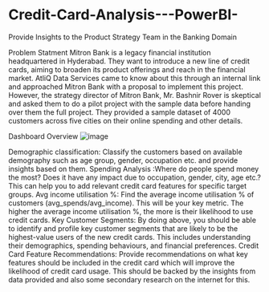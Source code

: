 # Credit-Card-Analysis---PowerBI-
 Provide Insights to the Product Strategy Team in the Banking Domain 

 Problem Statment 
Mitron Bank is a legacy financial institution headquartered in Hyderabad. They want to introduce a new line of credit cards, aiming to broaden its product offerings and reach in the financial market. 
AtliQ Data Services came to know about this through an internal link and approached Mitron Bank with a proposal to implement this project.
However, the strategy director of Mitron Bank, Mr. Bashnir Rover is skeptical and asked them to do a pilot project with the sample data before handing over them the full project.
They provided a sample dataset of 4000 customers across five cities on their online spending and other details. 

Dashboard Overview 
![image](https://github.com/user-attachments/assets/fa12d3b9-d962-4857-8859-168ba4de50da)

Demographic classification: Classify the customers based on available demography such as age group, gender, occupation etc. and provide insights based on them.
Spending Analysis  :Where do people spend money the most? Does it have any impact due to occupation, gender, city, age etc.? This can help you to add relevant credit card features for specific target groups.
Avg income utilisation %: Find the average income utilisation % of customers (avg_spends/avg_income). This will be your key metric. The higher the average income utilisation %, the more is their likelihood to use credit cards.
Key Customer Segments: By doing above, you should be able to identify and profile key customer segments that are likely to be the highest-value users of the new credit cards. This includes understanding their demographics, spending behaviours, and financial preferences.
Credit Card Feature Recommendations: Provide recommendations on what key features should be included in the credit card which will improve the likelihood of credit card usage. This should be backed by the insights from data provided and also some secondary research on the internet for this.



